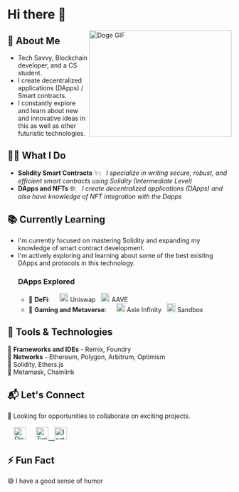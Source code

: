 # Hi there 👋

<img align="right" src="./DogeGIF.gif" alt="Doge GIF" width=320 height=240></img>

## 🔗 About Me
- Tech Savvy, Blockchain developer, and a CS student.
- I create decentralized applications (DApps) / Smart contracts.
- I constantly explore and learn about new and innovative ideas in this as well as other futuristic technologies.


## 👨‍💻 What I Do
- **Solidity Smart Contracts** ✨: &nbsp;&nbsp;*I specialize in writing secure, robust, and efficient smart contracts using Solidity (Intermediate Level)*
- **DApps and NFTs** 🌐: &nbsp;&nbsp;*I create decentralized applications (DApps) and also have knowledge of NFT integration with the Dapps*

  
## 📚 Currently Learning
- I'm currently focused on mastering Solidity and expanding my knowledge of smart contract development.
- I'm actively exploring and learning about some of the best existing DApps and protocols in this technology.
  ### DApps Explored
  - 💸 **DeFi**: &emsp; <img src="https://raw.githubusercontent.com/Uniswap/assets/master/blockchains/ethereum/assets/0x1f9840a85d5aF5bf1D1762F925BDADdC4201F984/logo.png" alt="Alt text" width="20" height="20"> Uniswap  &nbsp;&nbsp;<img src="https://raw.githubusercontent.com/Uniswap/assets/master/blockchains/ethereum/assets/0x7Fc66500c84A76Ad7e9c93437bFc5Ac33E2DDaE9/logo.png" alt="Alt text" width="20" height="20"> AAVE
  - 🏡 **Gaming and Metaverse**: &emsp; <img src="https://raw.githubusercontent.com/Uniswap/assets/master/blockchains/ethereum/assets/0xBB0E17EF65F82Ab018d8EDd776e8DD940327B28b/logo.png" alt="Alt text" width="20" height="20"> Axie Infinity  &nbsp;&nbsp;<img src="https://i.seadn.io/gae/SXH8tW1siikB80rwCRnjm1a5xM_MwTg9Xl9Db6mioIk9HIlDM09pVoSR7GKJgS6ulSUpgW9BDtMk_ePX_NKgO9A?w=500&auto=format" alt="Alt text" width="20" height="20"> Sandbox


## 🔧 Tools & Technologies
🔹 **Frameworks and IDEs** - Remix, Foundry<br>
🔹 **Networks** - Ethereum, Polygon, Arbitrum, Optimism<br>
🔹 Solidity, Ethers.js<br>
🔹 Metamask, Chainlink<br>


## 📬 Let's Connect
👀 Looking for opportunities to collaborate on exciting projects.<br><br>
&emsp;<a href="https://discord.com/users/936974969269780511"><img src="https://cdn3.iconfinder.com/data/icons/popular-services-brands-vol-2/512/discord-512.png" width="28" height="28" alt="Discord"></a> &emsp;
<a href="https://twitter.com/st4rlad"><img src="https://cdn4.iconfinder.com/data/icons/social-media-icons-the-circle-set/48/twitter_circle-512.png" width="28" height="28" alt="Twitter">&emsp;<a href="https://www.instagram.com/_st4r.b0y/"><img src="https://cdn3.iconfinder.com/data/icons/popular-services-brands/512/instagram-512.png" width="28" height="28" alt="Instagram"></a>

## ⚡ Fun Fact
😅 I have a good sense of humor



